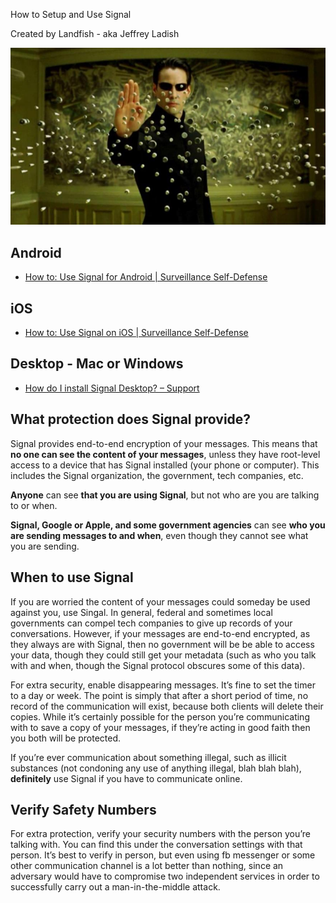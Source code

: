 How to Setup and Use Signal

Created by Landfish - aka Jeffrey Ladish

![image alt text](image_0.png)

## **Android**

* [How to: Use Signal for Android | Surveillance Self-Defense](https://ssd.eff.org/en/module/how-use-signal-android)

## **iOS**

* [How to: Use Signal on iOS | Surveillance Self-Defense](https://ssd.eff.org/en/module/how-use-signal-ios)

## **Desktop - Mac or Windows**

* [How do I install Signal Desktop? – Support](https://support.signal.org/hc/en-us/articles/214507138-How-do-I-install-Signal-Desktop-)

## **What protection does Signal provide?**

Signal provides end-to-end encryption of your messages. This means that **no one can see the content of your messages**, unless they have root-level access to a device that has Signal installed (your phone or computer). This includes the Signal organization, the government, tech companies, etc.

**Anyone** can see **that you are using Signal**, but not who are you are talking to or when.

**Signal, Google or Apple, and some government agencies** can see **who you are sending messages to and when**, even though they cannot see what you are sending.

## **When to use Signal**

If you are worried the content of your messages could someday be used against you, use Singal. In general, federal and sometimes local governments can compel tech companies to give up records of your conversations. However, if your messages are end-to-end encrypted, as they always are with Signal, then no government will be be able to access your data, though they could still get your metadata (such as who you talk with and when, though the Signal protocol obscures some of this data).

For extra security, enable disappearing messages. It’s fine to set the timer to a day or week. The point is simply that after a short period of time, no record of the communication will exist, because both clients will delete their copies. While it’s certainly possible for the person you’re communicating with to save a copy of your messages, if they’re acting in good faith then you both will be protected.

If you’re ever communication about something illegal, such as illicit substances (not condoning any use of anything illegal, blah blah blah), **definitely** use Signal if you have to communicate online. 

## **Verify Safety Numbers**

For extra protection, verify your security numbers with the person you’re talking with. You can find this under the conversation settings with that person. It’s best to verify in person, but even using fb messenger or some other communication channel is a lot better than nothing, since an adversary would have to compromise two independent services in order to successfully carry out a man-in-the-middle attack.

